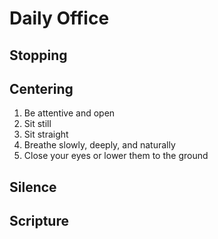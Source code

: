 # Daily Office

## Stopping

## Centering
1. Be attentive and open
2. Sit still
3. Sit straight
4. Breathe slowly, deeply, and naturally
4. Close your eyes or lower them to the ground

## Silence

## Scripture
